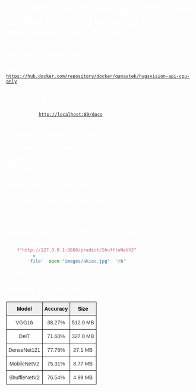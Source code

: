 # HugsVision docker image with CPU-only PyTorch API backend for HAM10000 Skin Cancer

## Download Docker Image

Available at : [`https://hub.docker.com/repository/docker/qanastek/hugsvision-api-cpu-only`](https://hub.docker.com/repository/docker/qanastek/hugsvision-api-cpu-only)

## Swagger Documentation

Available at : [`http://localhost:80/docs`](http://localhost:80/docs)

## Models Available in the image

Due to size restrictions, we only left :

```plain
DenseNet121
MobileNetV2
ShuffleNetV2
```

## Build & Run Docker Image

Build : `docker build --tag hugsvision:latest .`

Run : `docker run -p 80:8888 hugsvision:latest`

## Send request to the API from Python

```python
requests.post(
    f"http://127.0.0.1:8888/predict/ShuffleNetV2",
    files = {
        'file': open("images/akiec.jpg", 'rb')
    }
).json()
```

## Models Specification Sheet

<html style="color: white;">
<style type="text/css">
.tg  {border-collapse:collapse;border-spacing:0;}
.tg td{border-color:black;border-style:solid;border-width:1px;font-family:Arial, sans-serif;font-size:14px;
overflow:hidden;padding:10px 5px;word-break:normal;}
.tg th{border-color:black;border-style:solid;border-width:1px;font-family:Arial, sans-serif;font-size:14px;
font-weight:normal;overflow:hidden;padding:10px 5px;word-break:normal;}
.tg .tg-v0zy{background-color:#efefef;color:#000000;font-weight:bold;text-align:center;vertical-align:top}
.tg .tg-4jb6{background-color:#ffffff;color:#333333;text-align:center;vertical-align:top}
</style>
<table class="tg">
<thead>
<tr>
<th class="tg-v0zy">Model</th>
<th class="tg-v0zy">Accuracy</th>
<th class="tg-v0zy">Size</th>
</tr>
</thead>
<tbody>
<tr>
<td class="tg-4jb6">VGG16</td>
<td class="tg-4jb6">38.27%</td>
<td class="tg-4jb6">512.0 MB</td>
</tr>
<tr>
<td class="tg-4jb6">DeiT</td>
<td class="tg-4jb6">71.60%</td>
<td class="tg-4jb6">327.0 MB</td>
</tr>
<tr>
<td class="tg-4jb6">DenseNet121</td>
<td class="tg-4jb6">77.78%</td>
<td class="tg-4jb6">27.1 MB</td>
</tr>
<tr>
<td class="tg-4jb6">MobileNetV2</td>
<td class="tg-4jb6">75.31%</td>
<td class="tg-4jb6">8.77 MB</td>
</tr>
<tr>
<td class="tg-4jb6">ShuffleNetV2</td>
<td class="tg-4jb6">76.54%</td>
<td class="tg-4jb6">4.99 MB</td>
</tr>
</tbody>
</table>
</html>